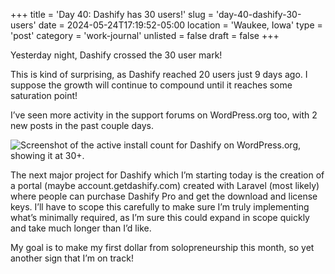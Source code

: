 +++
title = 'Day 40: Dashify has 30 users!'
slug = 'day-40-dashify-30-users'
date = 2024-05-24T17:19:52-05:00
location = 'Waukee, Iowa'
type = 'post'
category = 'work-journal'
unlisted = false
draft = false
+++

Yesterday night, Dashify crossed the 30 user mark!

This is kind of surprising, as Dashify reached 20 users just 9 days ago. I suppose the growth will continue to compound until it reaches some saturation point!

I’ve seen more activity in the support forums on WordPress.org too, with 2 new posts in the past couple days.

![Screenshot of the active install count for Dashify on WordPress.org, showing it at 30+.](/day-40-dashify-30-users/30-active-installs.png)

The next major project for Dashify which I’m starting today is the creation of a portal (maybe account.getdashify.com) created with Laravel (most likely) where people can purchase Dashify Pro and get the download and license keys. I’ll have to scope this carefully to make sure I’m truly implementing what’s minimally required, as I’m sure this could expand in scope quickly and take much longer than I’d like.

My goal is to make my first dollar from solopreneurship this month, so yet another sign that I’m on track!
